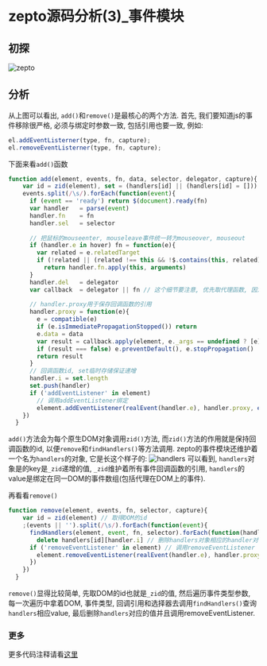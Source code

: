# zepto源码分析(3)_事件模块

## 初探
![zepto](http://i1.tietuku.com/ffb7abaa0ac75307.png)

## 分析
从上图可以看出, `add()`和`remove()`是最核心的两个方法.
首先, 我们要知道js的事件移除很严格, 必须与绑定时参数一致, 包括引用也要一致, 例如:
```js
el.addEventListerner(type, fn, capture);
el.removeEventListerner(type, fn, capture);
```
下面来看`add()`函数
```js
function add(element, events, fn, data, selector, delegator, capture){
    var id = zid(element), set = (handlers[id] || (handlers[id] = [])) // set取上一次的handler
    events.split(/\s/).forEach(function(event){
      if (event == 'ready') return $(document).ready(fn)
      var handler   = parse(event)
      handler.fn    = fn
      handler.sel   = selector
 
      // 把鼠标的mouseenter, mouseleave事件统一转为mouseover, mouseout
      if (handler.e in hover) fn = function(e){
        var related = e.relatedTarget
        if (!related || (related !== this && !$.contains(this, related)))
          return handler.fn.apply(this, arguments)
      }
      handler.del   = delegator
      var callback  = delegator || fn // 这个细节要注意, 优先取代理函数, 因为若代理函数存在则证明已经把fn重新绑定好
 
      // handler.proxy用于保存回调函数的引用
      handler.proxy = function(e){
        e = compatible(e)
        if (e.isImmediatePropagationStopped()) return
        e.data = data
        var result = callback.apply(element, e._args == undefined ? [e] : [e].concat(e._args))
        if (result === false) e.preventDefault(), e.stopPropagation()
        return result
      }
      // 回调函数id, set临时存储保证递增
      handler.i = set.length
      set.push(handler)
      if ('addEventListener' in element)
        // 调用addEventListener绑定
        element.addEventListener(realEvent(handler.e), handler.proxy, eventCapture(handler, capture))
    })
  }
```
`add()`方法会为每个原生DOM对象调用`zid()`方法, 而`zid()`方法的作用就是保持回调函数的id, 以便`remove`和`findHandlers()`等方法调用.
zepto的事件模块还维护着一个名为`handlers`的对象, 它是长这个样子的:
![handlers](http://i1.tietuku.com/89515a4e76cef668.png)
可以看到, `handlers`对象是的key是`_zid`递增的值, `_zid`维护着所有事件回调函数的引用, `handlers`的value是绑定在同一DOM的事件数组(包括代理在DOM上的事件).

再看看`remove()`
```js
function remove(element, events, fn, selector, capture){
    var id = zid(element) // 取得DOM的id
    ;(events || '').split(/\s/).forEach(function(event){
      findHandlers(element, event, fn, selector).forEach(function(handler){
        delete handlers[id][handler.i] // 删除handlers对象相应的handler对象
      if ('removeEventListener' in element) // 调用removeEventListener
        element.removeEventListener(realEvent(handler.e), handler.proxy, eventCapture(handler, capture))
      })
    })
  }
```
`remove()`显得比较简单, 先取DOM的id也就是`_zid`的值, 然后遍历事件类型参数, 每一次遍历中拿着DOM, 事件类型, 回调引用和选择器去调用`findHandlers()`查询`handlers`相应value, 最后删除`handlers`对应的值并且调用removeEventListener. 

### 更多
更多代码注释请看[这里](https://github.com/leolin1229/zepto/blob/master/src/note_event.js)